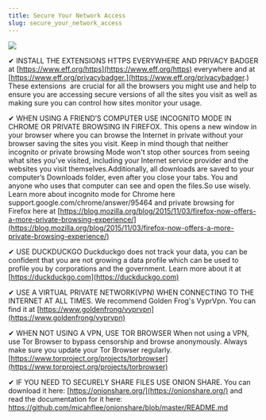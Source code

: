 ```yaml
---
title: Secure Your Network Access
slug: secure_your_network_access
---
```


![](/var/www/digitalsecurityforall/user/pages/images/coverchap_7.jpg)




✔ INSTALL THE EXTENSIONS HTTPS EVERYWHERE AND PRIVACY BADGER at [https://www.eff.org/https](https://www.eff.org/https) everywhere and at [https://www.eff.org/privacybadger.](https://www.eff.org/privacybadger.) These extensions  are crucial for all the browsers you might use and help to ensure you are accessing secure versions of all the sites you visit as well as making sure you can control how sites monitor your usage. 

✔ WHEN USING A FRIEND’S COMPUTER USE INCOGNITO MODE IN CHROME OR PRIVATE BROWSING IN FIREFOX. This opens a new window in your browser where you can browse the Internet in private without your browser saving the sites you visit. Keep in mind though that neither incognito or private browsing Mode won't stop other sources from seeing what sites you’ve visited, including your Internet service provider and the websites you visit themselves.Additionally, all downloads are saved to your computer’s Downloads folder, even after you close your tabs. You and anyone who uses that computer can see and open the files.So use wisely. Learn more about incognito mode for Chrome here support.google.com/chrome/answer/95464 and private browsing for Firefox here at [https://blog.mozilla.org/blog/2015/11/03/firefox-now-offers-a-more-private-browsing-experience/](https://blog.mozilla.org/blog/2015/11/03/firefox-now-offers-a-more-private-browsing-experience/)



✔ USE DUCKDUCKGO Duckduckgo does not track your data, you can be confident that you are not growing a data profile which can be used to profile you by corporations and the government. Learn more about it at [https://duckduckgo.com](https://duckduckgo.com)

✔ USE A VIRTUAL PRIVATE NETWORK(VPN) WHEN CONNECTING TO THE INTERNET AT ALL TIMES. We recommend Golden Frog's VyprVpn. You can find it at [https://www.goldenfrong/vyprvpn](https://www.goldenfrong/vyprvpn) 

✔ WHEN NOT USING A VPN, USE TOR BROWSER When not using a VPN, use Tor Browser to bypass censorship and browse anonymously. Always make sure you update your Tor Browser regularly. [https://www.torproject.org/projects/torbrowser](https://www.torproject.org/projects/torbrowser)

✔ IF YOU NEED TO SECURELY SHARE FILES USE ONION SHARE. You can download it here: [https://onionshare.org/](https://onionshare.org/) and read the documentation for it here: https://github.com/micahflee/onionshare/blob/master/README.md